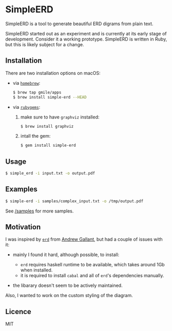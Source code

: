 # SimpleERD

SimpleERD is a tool to generate beautiful ERD digrams from plain text.

SimpleERD started out as an experiment and is currently at its early stage of development. Consider it a working prototype. SimpleERD is written in Ruby, but this is likely subject for a change.

## Installation

There are two installation options on macOS:

* via [`homebrew`](https://brew.sh):

  ```bash
  $ brew tap gmile/apps
  $ brew install simple-erd --HEAD
  ```

* via [`rubygems`](https://rubygems.org):

  1. make sure to have `graphviz` installed:

      ```bash
      $ brew install graphviz
      ```

  2. intall the gem:

      ```bash
      $ gem install simple-erd
      ```

## Usage

```bash
$ simple_erd -i input.txt -o output.pdf
```

## Examples

```bash
$ simple-erd -i samples/complex_input.txt -o /tmp/output.pdf
```

See [/samples](/samples) for more samples.

## Motivation

I was inspired by [`erd`](https://github.com/BurntSushi/erd) from [Andrew Gallant](https://github.com/BurntSushi), but had a couple of issues with it:

* mainly I found it hard, although possible, to install:

  * `erd` requires haskell runtime to be available, which takes around 1Gb when installed.
  * it is required to install `cabal` and all of `erd`'s dependencies manually.

* the libarary doesn't seem to be actively maintained.

Also, I wanted to work on the custom styling of the diagram.

## Licence

MIT
